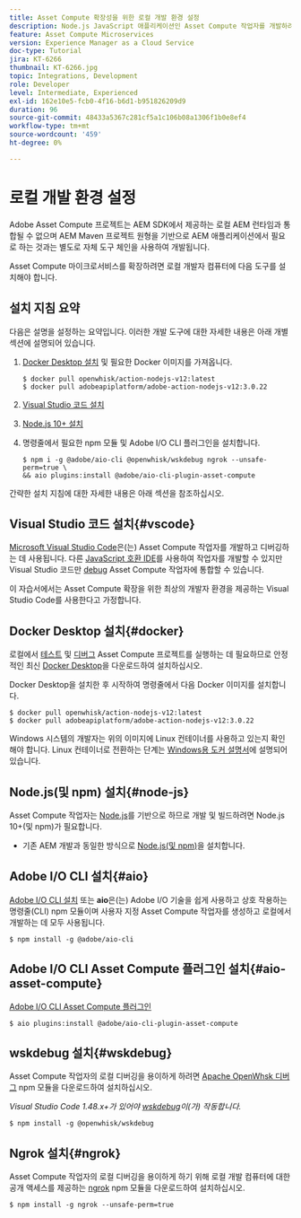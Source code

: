 ```yaml
---
title: Asset Compute 확장성을 위한 로컬 개발 환경 설정
description: Node.js JavaScript 애플리케이션인 Asset Compute 작업자를 개발하려면 Node.js 및 다양한 npm 모듈부터 Docker Desktop 및 Microsoft Visual Studio 코드에 이르기까지 기존 AEM 개발과는 다른 특정 개발 도구가 필요합니다.
feature: Asset Compute Microservices
version: Experience Manager as a Cloud Service
doc-type: Tutorial
jira: KT-6266
thumbnail: KT-6266.jpg
topic: Integrations, Development
role: Developer
level: Intermediate, Experienced
exl-id: 162e10e5-fcb0-4f16-b6d1-b951826209d9
duration: 96
source-git-commit: 48433a5367c281cf5a1c106b08a1306f1b0e8ef4
workflow-type: tm+mt
source-wordcount: '459'
ht-degree: 0%

---
```


# 로컬 개발 환경 설정

Adobe Asset Compute 프로젝트는 AEM SDK에서 제공하는 로컬 AEM 런타임과 통합될 수 없으며 AEM Maven 프로젝트 원형을 기반으로 AEM 애플리케이션에서 필요로 하는 것과는 별도로 자체 도구 체인을 사용하여 개발됩니다.

Asset Compute 마이크로서비스를 확장하려면 로컬 개발자 컴퓨터에 다음 도구를 설치해야 합니다.

## 설치 지침 요약

다음은 설명을 설정하는 요약입니다. 이러한 개발 도구에 대한 자세한 내용은 아래 개별 섹션에 설명되어 있습니다.

1. [Docker Desktop 설치](https://www.docker.com/products/docker-desktop) 및 필요한 Docker 이미지를 가져옵니다.

   ```
   $ docker pull openwhisk/action-nodejs-v12:latest
   $ docker pull adobeapiplatform/adobe-action-nodejs-v12:3.0.22
   ```

1. [Visual Studio 코드 설치](https://code.visualstudio.com/download)
1. [Node.js 10+ 설치](../../local-development-environment/development-tools.md#node-js)
1. 명령줄에서 필요한 npm 모듈 및 Adobe I/O CLI 플러그인을 설치합니다.

   ```
   $ npm i -g @adobe/aio-cli @openwhisk/wskdebug ngrok --unsafe-perm=true \
   && aio plugins:install @adobe/aio-cli-plugin-asset-compute
   ```

간략한 설치 지침에 대한 자세한 내용은 아래 섹션을 참조하십시오.

## Visual Studio 코드 설치{#vscode}

[Microsoft Visual Studio Code](https://code.visualstudio.com/download)은(는) Asset Compute 작업자를 개발하고 디버깅하는 데 사용됩니다. 다른 [JavaScript 호환 IDE](../../local-development-environment/development-tools.md#set-up-the-development-ide)를 사용하여 작업자를 개발할 수 있지만 Visual Studio 코드만 [debug](../test-debug/debug.md) Asset Compute 작업자에 통합할 수 있습니다.

이 자습서에서는 Asset Compute 확장을 위한 최상의 개발자 환경을 제공하는 Visual Studio Code를 사용한다고 가정합니다.

## Docker Desktop 설치{#docker}

로컬에서 [테스트](../test-debug/test.md) 및 [디버그](../test-debug/debug.md) Asset Compute 프로젝트를 실행하는 데 필요하므로 안정적인 최신 [Docker Desktop](https://www.docker.com/products/docker-desktop)을 다운로드하여 설치하십시오.

Docker Desktop을 설치한 후 시작하여 명령줄에서 다음 Docker 이미지를 설치합니다.

```
$ docker pull openwhisk/action-nodejs-v12:latest
$ docker pull adobeapiplatform/adobe-action-nodejs-v12:3.0.22
```

Windows 시스템의 개발자는 위의 이미지에 Linux 컨테이너를 사용하고 있는지 확인해야 합니다. Linux 컨테이너로 전환하는 단계는 [Windows용 도커 설명서](https://docs.docker.com/docker-for-windows/)에 설명되어 있습니다.

## Node.js(및 npm) 설치{#node-js}

Asset Compute 작업자는 [Node.js](https://nodejs.org/)를 기반으로 하므로 개발 및 빌드하려면 Node.js 10+(및 npm)가 필요합니다.

+ 기존 AEM 개발과 동일한 방식으로 [Node.js(및 npm)](../../local-development-environment/development-tools.md#node-js)을 설치합니다.

## Adobe I/O CLI 설치{#aio}

[Adobe I/O CLI 설치](../../local-development-environment/development-tools.md#aio-cli) 또는 __aio__&#x200B;은(는) Adobe I/O 기술을 쉽게 사용하고 상호 작용하는 명령줄(CLI) npm 모듈이며 사용자 지정 Asset Compute 작업자를 생성하고 로컬에서 개발하는 데 모두 사용됩니다.

```
$ npm install -g @adobe/aio-cli
```

## Adobe I/O CLI Asset Compute 플러그인 설치{#aio-asset-compute}

[Adobe I/O CLI Asset Compute 플러그인](https://github.com/adobe/aio-cli-plugin-asset-compute)

```
$ aio plugins:install @adobe/aio-cli-plugin-asset-compute
```

## wskdebug 설치{#wskdebug}

Asset Compute 작업자의 로컬 디버깅을 용이하게 하려면 [Apache OpenWhsk 디버그](https://www.npmjs.com/package/@openwhisk/wskdebug) npm 모듈을 다운로드하여 설치하십시오.

_Visual Studio Code 1.48.x+가 있어야 [wskdebug](#wskdebug)이(가) 작동합니다._

```
$ npm install -g @openwhisk/wskdebug
```

## Ngrok 설치{#ngrok}

Asset Compute 작업자의 로컬 디버깅을 용이하게 하기 위해 로컬 개발 컴퓨터에 대한 공개 액세스를 제공하는 [ngrok](https://www.npmjs.com/package/ngrok) npm 모듈을 다운로드하여 설치하십시오.

```
$ npm install -g ngrok --unsafe-perm=true
```
